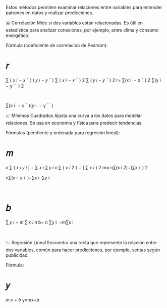 Estos métodos permiten examinar relaciones entre variables para entender patrones en datos y realizar predicciones.

📊 Correlación
Mide si dos variables están relacionadas. Es útil en estadística para analizar conexiones, por ejemplo, entre clima y consumo energético.

Fórmula (coeficiente de correlación de Pearson):

𝑟
=
∑
(
𝑥
𝑖
−
𝑥
ˉ
)
(
𝑦
𝑖
−
𝑦
ˉ
)
∑
(
𝑥
𝑖
−
𝑥
ˉ
)
2
∑
(
𝑦
𝑖
−
𝑦
ˉ
)
2
r= 
∑(x 
i
​
 − 
x
ˉ
 ) 
2
 ∑(y 
i
​
 − 
y
ˉ
​
 ) 
2
 
​
 
∑(x 
i
​
 − 
x
ˉ
 )(y 
i
​
 − 
y
ˉ
​
 )
​
 
📈 Mínimos Cuadrados
Ajusta una curva a los datos para modelar relaciones. Se usa en economía y física para predecir tendencias.

Fórmulas (pendiente y ordenada para regresión lineal):

𝑚
=
𝑛
∑
(
𝑥
𝑖
𝑦
𝑖
)
−
∑
𝑥
𝑖
∑
𝑦
𝑖
𝑛
∑
(
𝑥
𝑖
2
)
−
(
∑
𝑥
𝑖
)
2
m= 
n∑(x 
i
2
​
 )−(∑x 
i
​
 ) 
2
 
n∑(x 
i
​
 y 
i
​
 )−∑x 
i
​
 ∑y 
i
​
 
​
 
𝑏
=
∑
𝑦
𝑖
−
𝑚
∑
𝑥
𝑖
𝑛
b= 
n
∑y 
i
​
 −m∑x 
i
​
 
​
 
📉 Regresión Lineal
Encuentra una recta que represente la relación entre dos variables, común para hacer predicciones, por ejemplo, ventas según publicidad.

Fórmula:

𝑦
=
𝑚
𝑥
+
𝑏
y=mx+b

